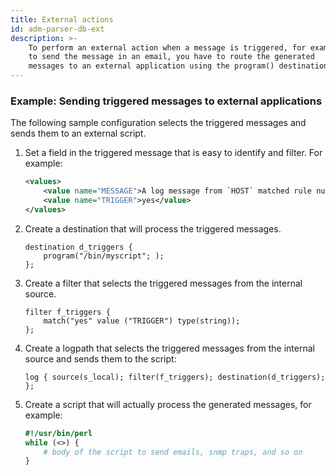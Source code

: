 ```yaml
---
title: External actions
id: adm-parser-db-ext
description: >-
    To perform an external action when a message is triggered, for example,
    to send the message in an email, you have to route the generated
    messages to an external application using the program() destination.
---
```


### Example: Sending triggered messages to external applications

The following sample configuration selects the triggered messages and
sends them to an external script.

1. Set a field in the triggered message that is easy to identify and
    filter. For example:

    ```xml
    <values>
        <value name="MESSAGE">A log message from `HOST` matched rule number $.classifier.rule_id</value>
        <value name="TRIGGER">yes</value>
    </values>
    ```

2. Create a destination that will process the triggered messages.

    ```config
    destination d_triggers {
        program("/bin/myscript"; );
    };
    ```

3. Create a filter that selects the triggered messages from the
    internal source.

    ```config
    filter f_triggers {
        match("yes" value ("TRIGGER") type(string));
    };
    ```

4. Create a logpath that selects the triggered messages from the
    internal source and sends them to the script:

    ```config
    log { source(s_local); filter(f_triggers); destination(d_triggers); };
    ```

5. Create a script that will actually process the generated messages,
    for example:

    ```perl
    #!/usr/bin/perl
    while (<>) {
        # body of the script to send emails, snmp traps, and so on
    }
    ```
